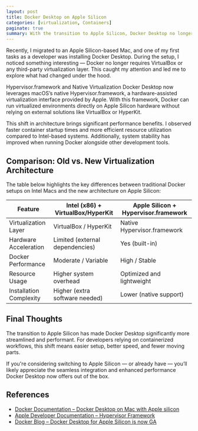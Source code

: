 ```yaml
---
layout: post
title: Docker Desktop on Apple Silicon
categories: [virtualization, Containers]
paginate: true
summary: With the transition to Apple Silicon, Docker Desktop no longer depends on VirtualBox thanks to macOS’s native Hypervisor.framework. This blog explores how Apple’s hardware-assisted virtualization improves performance and simplifies the developer experience.
---
```


Recently, I migrated to an Apple Silicon-based Mac, and one of my first tasks as a developer was installing Docker Desktop. During the setup, I noticed something interesting — Docker no longer requires VirtualBox or any third-party virtualization layer. This caught my attention and led me to explore what had changed under the hood.

Hypervisor.framework and Native Virtualization
Docker Desktop now leverages macOS’s native Hypervisor.framework, a hardware-assisted virtualization interface provided by Apple. With this framework, Docker can run virtualized environments directly on Apple Silicon hardware without relying on external solutions like VirtualBox or HyperKit.

This shift in architecture brings significant performance benefits. I observed faster container startup times and more efficient resource utilization compared to Intel-based systems. Additionally, system stability has improved when running Docker alongside other development tools.

## Comparison: Old vs. New Virtualization Architecture
The table below highlights the key differences between traditional Docker setups on Intel Macs and the new architecture on Apple Silicon:


<table>
  <thead>
    <tr>
      <th>Feature</th>
      <th>Intel (x86) + VirtualBox/HyperKit</th>
      <th>Apple Silicon + Hypervisor.framework</th>
    </tr>
  </thead>
  <tbody>
    <tr>
      <td>Virtualization Layer</td>
      <td>VirtualBox / HyperKit</td>
      <td>Native Hypervisor.framework</td>
    </tr>
    <tr>
      <td>Hardware Acceleration</td>
      <td>Limited (external dependencies)</td>
      <td>Yes (built-in)</td>
    </tr>
    <tr>
      <td>Docker Performance</td>
      <td>Moderate / Variable</td>
      <td>High / Stable</td>
    </tr>
    <tr>
      <td>Resource Usage</td>
      <td>Higher system overhead</td>
      <td>Optimized and lightweight</td>
    </tr>
    <tr>
      <td>Installation Complexity</td>
      <td>Higher (extra software needed)</td>
      <td>Lower (native support)</td>
    </tr>
  </tbody>
</table>

## Final Thoughts
The transition to Apple Silicon has made Docker Desktop significantly more streamlined and performant. For developers relying on containerized workflows, this shift means easier setup, better speed, and fewer moving parts.

If you're considering switching to Apple Silicon — or already have — you’ll likely appreciate the seamless integration and enhanced performance Docker Desktop now offers out of the box.

## References

- [Docker Documentation – Docker Desktop on Mac with Apple silicon](https://docs.docker.com/desktop/mac/apple-silicon/)
- [Apple Developer Documentation – Hypervisor Framework](https://developer.apple.com/documentation/hypervisor)
- [Docker Blog – Docker Desktop for Apple Silicon is now GA](https://www.docker.com/blog/docker-desktop-for-apple-silicon-is-now-ga/)

